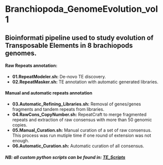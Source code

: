 # Branchiopoda_GenomeEvolution_vol1

## Bioinformati pipeline used to study evolution of Transposable Elements in 8 brachiopods genomes.

#### Raw Repeats annotation:

- **01.RepeatModeler.sh:** De-novo TE discovery.  
- **02.RepeatMasker.sh:** TE annotation with automatic generated libraries.  

#### Manual and automatic repeats annotation
- **03.Automatic_Refining_Libraries.sh:** Removal of genes/genes fragments and tandem repeats from libraries.  
- **04.RawCons_CopyNumber.sh:** RepeatCraft to merge fragmented repeats and extraction of raw consensus with more than 50 genomic copies.  
- **05.Manual_Curation.sh:** Manual curation of a set of raw consensus. This process was run mutiple time if one round of extension was not enough.  
- **06.Automatic_Curation.sh:** Automatic curation of all consensus.  



##### NB: all custom python scripts can be found in: [TE_Scripts](https://github.com/jacopoM28/Python_Scripts/tree/main/TE_scripts)
 
